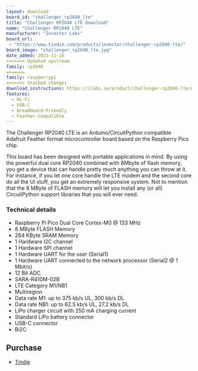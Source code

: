 ```yaml
---
layout: download
board_id: "challenger_rp2040_lte"
title: "Challenger RP2040 LTE Download"
name: "Challenger RP2040 LTE"
manufacturer: "Invector Labs"
board_url:
 - "https://www.tindie.com/products/invector/challenger-rp2040-lte/"
board_image: "challenger_rp2040_lte.jpg"
date_added: 2021-11-15
<<<<<<< Updated upstream
family: rp2040
=======
family: raspberrypi
>>>>>>> Stashed changes
download_instructions: https://ilabs.se/product/challenger-rp2040-lte/#tab-getting-started
features:
  - Wi-Fi
  - USB-C
  - Breadboard-Friendly
  - Feather-Compatible
---
```


The Challenger RP2040 LTE is an Arduino/CircuitPython compatible Adafruit Feather format microcontroller board based on the Raspberry Pico chip.

This board has been designed with portable applications in mind. By using the powerful dual core RP2040 combined with 8Mbyte of flash memory, you get a device that can handle pretty much anything you can throw at it. For instance, if you let one core handle the LTE modem and the second core do all the UI stuff, you get an extremely responsive system. Not to mention that the 8 MByte of FLASH memory will let you install any (or all) CircuitPython support libraries that you will ever need.

### Technical details

- Raspberry Pi Pico Dual Core Cortex-M0 @ 133 MHz
- 8 MByte FLASH Memory
- 264 KByte SRAM Memory
- 1 Hardware I2C channel
- 1 Hardware SPI channel
- 1 Hardware UART for the user (Serial1)
- 1 Hardware UART connected to the network processor (Serial2 @ 1 Mbit/s)
- 12 Bit ADC.
- SARA-R410M-02B
- LTE Category M1/NB1
- Multiregion
- Data rate M1: up to 375 kb/s UL, 300 kb/s DL
- Data rate NB1: up to 62.5 kb/s UL, 27.2 kb/s DL
- LiPo charger circuit with 250 mA charging current
- Standard LiPo battery connector
- USB-C connector
- Bi2C

## Purchase

* [Tindie](https://www.tindie.com/products/invector/challenger-rp2040-lte/)

